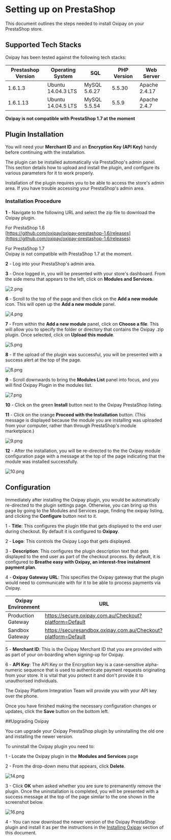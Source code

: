 <h1>Setting up on PrestaShop</h1>

This document outlines the steps needed to install Oxipay on your PrestaShop store.

## Supported Tech Stacks

Oxipay has been tested against the following tech stacks:

|Prestashop Version| Operating System  | SQL         | PHP Version | Web Server  |
|------------------|-------------------|-------------|-------------|-------------|
|1.6.1.3           |Ubuntu 14.04.3 LTS |MySQL 5.6.27 |5.5.30       |Apache 2.4.17|
|1.6.1.13          |Ubuntu 14.04.5 LTS |MySQL 5.5.54 |5.5.9        |Apache 2.4.7 |

**Oxipay is not compatible with PrestaShop 1.7 at the moment**

## Plugin Installation

<div class="panel">
  You will need your <b>Merchant ID</b> and an <b>Encryption Key (API Key)</b> handy before continuing with the installation. 
</div>

The plugin can be installed automatically via PrestaShop's admin panel. This section details how to upload and install the plugin, and configure its various parameters for it to work properly.

<div class="panel">
  Installation of the plugin requires you to be able to access the store's admin area. If you have trouble accessing your PrestaShop's admin area.
</div>

### Installation Procedure

**1** - Navigate to the following URL and select the zip file to download the Oxipay plugin.

For PrestaShop 1.6  
[https://github.com/oxipay/oxipay-prestashop-1.6/releases](https://github.com/oxipay/oxipay-prestashop-1.6/releases)

For PrestaShop 1.7  
Oxipay is not compatible with PrestaShop 1.7 at the moment.
<!--[https://github.com/oxipay/oxipay-prestashop-1.7/releases](https://github.com/oxipay/oxipay-prestashop-1.7/releases)-->

**2** - Log into your PrestaShop's admin area.

**3** - Once logged in, you will be presented with your store's dashboard. From the side menu that appears to the left, click on **Modules and Services**.

![2.png](/img/platforms/prestashop/2.png)

**6** - Scroll to the top of the page and then click on the **Add a new module** icon. This will open up the **Add a new module** panel.

![4.png](/img/platforms/prestashop/4.png)

**7** - From within the **Add a new module** panel, click on **Choose a file**. This will allow you to specify the folder or directory that contains the Oxipay .zip plugin. Once selected, click on **Upload this module**.

![5.png](/img/platforms/prestashop/5.png)

**8** - If the upload of the plugin was successful, you will be presented with a success alert at the top of the page.

![6.png](/img/platforms/prestashop/6.png)

**9** - Scroll downwards to bring the **Modules List** panel into focus, and you will find Oxipay Plugin in the modules list.

![7.png](/img/platforms/prestashop/7.png)

**10** - Click on the green **Install** button next to the Oxipay PrestaShop listing.

**11** - Click on the orange **Proceed with the Installation** button. (This message is displayed because the module you are installing was uploaded from your computer, rather than through PrestaShop's module marketplace.)

![9.png](/img/platforms/prestashop/9.png)

**12** - After the installation, you will be re-directed to the the Oxipay module configuration page with a message at the top of the page indicating that the module was installed successfully.

![10.png](/img/platforms/prestashop/10.png)

## Configuration


Immediately after installing the Oxipay plugin, you would be automatically re-directed to the plugin settings page. Otherwise, you can bring up this page by going to the Modules and Services page, finding the oxipay listing, and clicking the **Configure** button next to it.

1 - **Title**: This configures the plugin title that gets displayed to the end user during checkout. By default it is configured to **Oxipay**. 

2 - **Logo**: This controls the Oxipay Logo that gets displayed.

3 - **Description**: This configures the plugin description text that gets displayed to the end user as part of the checkout process. By default, it is configured to **Breathe easy with Oxipay, an interest-free instalment payment plan**.

4 - **Oxipay Gateway URL**: This specifies the Oxipay gateway that the plugin would need to communicate with for it to be able to process payments via Oxipay.

| Oxipay Environment | URL  |
|--------------------|------|
| Production Gateway | https://secure.oxipay.com.au/Checkout?platform=Default |
| Sandbox Gateway    | https://securesandbox.oxipay.com.au/Checkout?platform=Default |

5 - **Merchant ID**: This is the Oxipay Merchant ID that you are provided with as part of your on-boarding when signing-up for Oxipay.

6 - **API Key**: The API Key or the Encryption key is a case-sensitive alpha-numeric sequence that is used to authenticate payment requests originating from your store. It is vital that you protect it and don't provide it to unauthorised individuals.
<div class="panel">
  The Oxipay Platform Integration Team will provide you with your API key over the phone.
</div>

Once you have finished making the necessary configuration changes or updates, click the **Save** button on the bottom left.

##Upgrading Oxipay

You can upgrade your Oxipay PrestaShop plugin by uninstalling the old one and installing the newer version. 

To uninstall the Oxipay plugin you need to:

1 - Locate the Oxipay plugin in the **Modules and Services** page

2 - From the drop-down menu that appears, click **Delete**.

![14.png](/img/platforms/prestashop/14.png)

3 - Click **OK** when asked whether you are sure to premanently remove the plugin. Once the uninstallation is completed, you will be presented with a success message at the top of the page similar to the one shown in the screenshot below.

![16.png](/img/platforms/prestashop/16.png)

4 - You can now download the newer version of the Oxipay PrestaShop plugin and install it as per the instructions in the [Installing Oxipay](#installing-oxipay) section of this document.